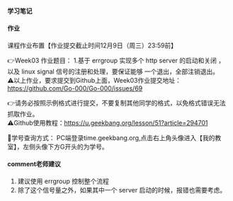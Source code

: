 #### 学习笔记

#### 作业

课程作业布置【作业提交截止时间12月9日（周三）23:59前】

👉Week03 作业题目：
1.基于 errgroup 实现多个 http server 的启动和关闭 ，以及 linux signal 信号的注册和处理，要保证能够 一个退出，全部注销退出。  
﻿
⚠️以上作业，要求提交到Github上面，Week03作业提交地址：
https://github.com/Go-000/Go-000/issues/69

👉请务必按照示例格式进行提交，不要复制其他同学的格式，以免格式错误无法抓取作业。  
﻿
⚠️Github使用教程：https://u.geekbang.org/lesson/51?article=294701

🎈学号查询方式：
PC端登录time.geekbang.org,点击右上角头像进入【我的教室】，左侧头像下方G开头的为学号。

#### comment老师建议
1. 建议使用 errgroup 控制整个流程
2. 除了这个信号量之外，如果其中一个 server 启动的时候，报错也需要考虑。

